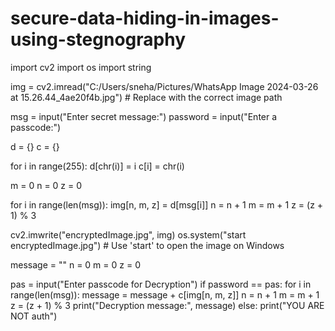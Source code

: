 # secure-data-hiding-in-images-using-stegnography
import cv2
import os
import string

img = cv2.imread("C:/Users/sneha/Pictures/WhatsApp Image 2024-03-26 at 15.26.44_4ae20f4b.jpg") # Replace with the correct image path

msg = input("Enter secret message:")
password = input("Enter a passcode:")

d = {}
c = {}

for i in range(255):
    d[chr(i)] = i
    c[i] = chr(i)

m = 0
n = 0
z = 0

for i in range(len(msg)):
    img[n, m, z] = d[msg[i]]
    n = n + 1
    m = m + 1
    z = (z + 1) % 3

cv2.imwrite("encryptedImage.jpg", img)
os.system("start encryptedImage.jpg")  # Use 'start' to open the image on Windows

message = ""
n = 0
m = 0
z = 0

pas = input("Enter passcode for Decryption")
if password == pas:
    for i in range(len(msg)):
        message = message + c[img[n, m, z]]
        n = n + 1
        m = m + 1
        z = (z + 1) % 3
    print("Decryption message:", message)
else:
    print("YOU ARE NOT auth")
